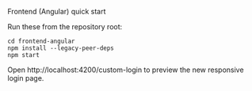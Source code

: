 Frontend (Angular) quick start

Run these from the repository root:

```pwsh
cd frontend-angular
npm install --legacy-peer-deps
npm start
```

Open http://localhost:4200/custom-login to preview the new responsive login page.
